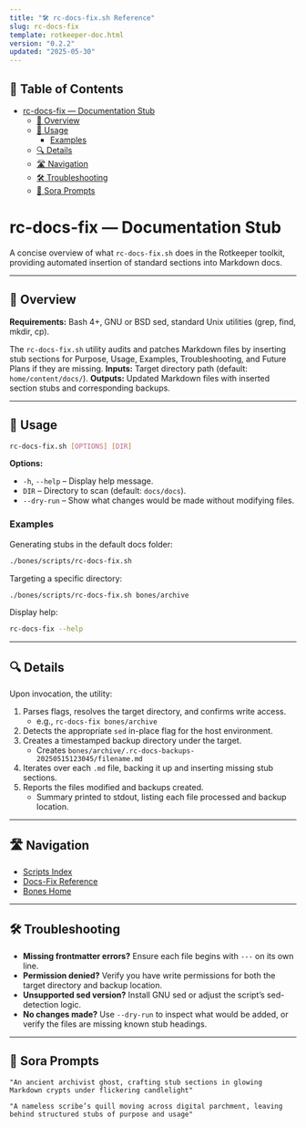 ```yaml
---
title: "🛠️ rc-docs-fix.sh Reference"
slug: rc-docs-fix
template: rotkeeper-doc.html
version: "0.2.2"
updated: "2025-05-30"
---
```


## 📑 Table of Contents

- [rc-docs-fix — Documentation Stub](#rc-docs-fix--documentation-stub)
  - [📝 Overview](#-overview)
  - [🚀 Usage](#-usage)
    - [Examples](#examples)
  - [🔍 Details](#-details)
  - [🛣️ Navigation](#️-navigation)
  - [🛠️ Troubleshooting](#️-troubleshooting)
  - [🎨 Sora Prompts](#-sora-prompts)
# rc-docs-fix — Documentation Stub

A concise overview of what `rc-docs-fix.sh` does in the Rotkeeper toolkit, providing automated insertion of standard sections into Markdown docs.

***

## 📝 Overview

<!-- The sacred audit and patch objectives -->

**Requirements:** Bash 4+, GNU or BSD sed, standard Unix utilities (grep, find, mkdir, cp).

The `rc-docs-fix.sh` utility audits and patches Markdown files by inserting stub sections for Purpose, Usage, Examples, Troubleshooting, and Future Plans if they are missing. **Inputs:** Target directory path (default: `home/content/docs/`). **Outputs:** Updated Markdown files with inserted section stubs and corresponding backups.

***

## 🚀 Usage

<!-- Invocation ceremony and options -->

```bash
rc-docs-fix.sh [OPTIONS] [DIR]
```

**Options:**

- `-h`, `--help` – Display help message.
- `DIR` – Directory to scan (default: `docs/docs`).
- `--dry-run` – Show what changes would be made without modifying files.

### Examples

Generating stubs in the default docs folder:
```bash
./bones/scripts/rc-docs-fix.sh
```

Targeting a specific directory:
```bash
./bones/scripts/rc-docs-fix.sh bones/archive
```

Display help:
```bash
rc-docs-fix --help
```

***

## 🔍 Details

<!-- Under-the-hood ritual mechanics -->

Upon invocation, the utility:
1. Parses flags, resolves the target directory, and confirms write access.
   - e.g., `rc-docs-fix bones/archive`
2. Detects the appropriate `sed` in-place flag for the host environment.
3. Creates a timestamped backup directory under the target.
   - Creates `bones/archive/.rc-docs-backups-20250515123045/filename.md`
4. Iterates over each `.md` file, backing it up and inserting missing stub sections.
5. Reports the files modified and backups created.
   - Summary printed to stdout, listing each file processed and backup location.

***

## 🛣️ Navigation
<!-- Quick navigation links -->
- [Scripts Index](scripts/index.html)
- [Docs-Fix Reference](scripts/rc-docs-fix.html)
- [Bones Home](index.html)

***

## 🛠️ Troubleshooting

- **Missing frontmatter errors?** Ensure each file begins with `---` on its own line.
- **Permission denied?** Verify you have write permissions for both the target directory and backup location.
- **Unsupported sed version?** Install GNU sed or adjust the script’s sed-detection logic.
- **No changes made?** Use `--dry-run` to inspect what would be added, or verify the files are missing known stub headings.

***

## 🎨 Sora Prompts

```sora
"An ancient archivist ghost, crafting stub sections in glowing Markdown crypts under flickering candlelight"
```

```sora
"A nameless scribe’s quill moving across digital parchment, leaving behind structured stubs of purpose and usage"
```


<!-- 🎴 Limerick 1:
A ghostly scribe in crypts so bare,
rc-docs-fix appeared with flair.
It wrote stubs with grace,
In each lonely space,
And left docs beyond all repair.
-->

<!-- 🎴 Limerick 2:
With patterns both ghastly and neat,
it patched headers with rhythmic beat.
No stub left behind,
As if fate had designed,
A structure both haunting and sweet.
-->